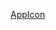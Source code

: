 [AppIcon](https://www.iconfinder.com/icons/2643206/backup_cloud_drive_google_service_storage_team_icon#size=512)
